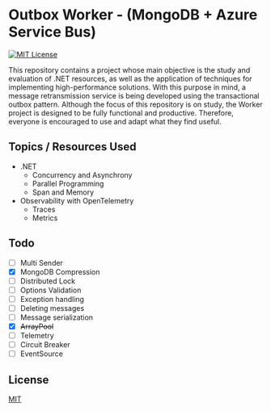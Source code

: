 # Outbox Worker - (MongoDB + Azure Service Bus)
[![MIT License](https://img.shields.io/badge/License-MIT-green.svg)](https://choosealicense.com/licenses/mit/)

This repository contains a project whose main objective is the study and evaluation of .NET resources, as well as the application of techniques for implementing high-performance solutions.
With this purpose in mind, a message retransmission service is being developed using the transactional outbox pattern.
Although the focus of this repository is on study, the Worker project is designed to be fully functional and productive. Therefore, everyone is encouraged to use and adapt what they find useful.

## Topics / Resources Used

* .NET
  - Concurrency and Asynchrony
  - Parallel Programming
  - Span<T> and Memory<T>
* Observability with OpenTelemetry
  - Traces
  - Metrics


## Todo

- [ ] Multi Sender
- [x] MongoDB Compression 
- [ ] Distributed Lock
- [ ] Options Validation
- [ ] Exception handling
- [ ] Deleting messages
- [ ] Message serialization
- [x] ~~ArrayPool~~
- [ ] Telemetry
- [ ] Circuit Breaker
- [ ] EventSource

## License
[MIT](https://choosealicense.com/licenses/mit/)